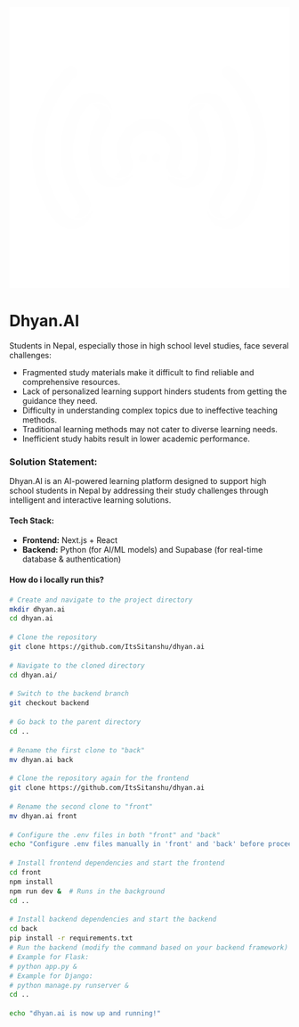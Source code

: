 ![logo](__github__/logo.svg)
# Dhyan.AI


Students in Nepal, especially those in high school level studies, face several challenges:
- Fragmented study materials make it difficult to find reliable and comprehensive resources.
- Lack of personalized learning support hinders students from getting the guidance they need.
- Difficulty in understanding complex topics due to ineffective teaching methods.
- Traditional learning methods may not cater to diverse learning needs.
- Inefficient study habits result in lower academic performance.

### **Solution Statement:**  
Dhyan.AI is an AI-powered learning platform designed to support high school students in Nepal by addressing their study challenges through intelligent and interactive learning solutions.  

#### **Tech Stack:**  
- **Frontend:** Next.js + React
- **Backend:** Python (for AI/ML models) and Supabase (for real-time database & authentication)

#### **How do i locally run this?**
``` sh
# Create and navigate to the project directory
mkdir dhyan.ai
cd dhyan.ai

# Clone the repository
git clone https://github.com/ItsSitanshu/dhyan.ai

# Navigate to the cloned directory
cd dhyan.ai/

# Switch to the backend branch
git checkout backend  

# Go back to the parent directory
cd ..

# Rename the first clone to "back"
mv dhyan.ai back

# Clone the repository again for the frontend
git clone https://github.com/ItsSitanshu/dhyan.ai

# Rename the second clone to "front"
mv dhyan.ai front

# Configure the .env files in both "front" and "back"
echo "Configure .env files manually in 'front' and 'back' before proceeding."

# Install frontend dependencies and start the frontend
cd front
npm install
npm run dev &  # Runs in the background
cd ..

# Install backend dependencies and start the backend
cd back
pip install -r requirements.txt
# Run the backend (modify the command based on your backend framework)
# Example for Flask: 
# python app.py &  
# Example for Django:  
# python manage.py runserver &  
cd ..

echo "dhyan.ai is now up and running!"
```
